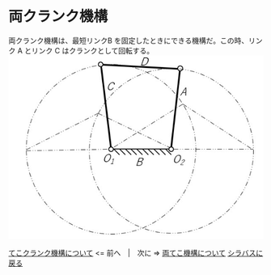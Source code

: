 # 両クランク機構
両クランク機構は、最短リンクB を固定したときにできる機構だ。この時、リンク A とリンク C はクランクとして回転する。
![両クランク機構](double-crank.jpg)

[てこクランク機構について](about-tekocrank.md) <= 前へ　|　次に => [両てこ機構について](about-double-teko.md)
[シラバスに戻る](syllabus.md)